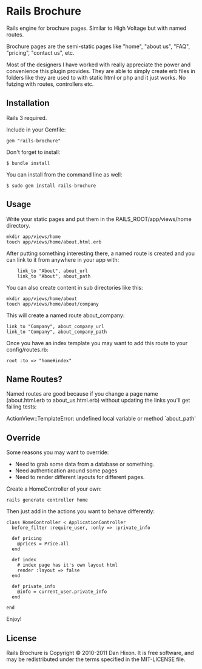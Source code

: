 Rails Brochure
============

Rails engine for brochure pages. Similar to High Voltage but with named routes.

Brochure pages are the semi-static pages like "home", "about us", "FAQ", "pricing", "contact us", etc.

Most of the designers I have worked with really appreciate the power and convenience this plugin provides. They are able to simply create erb files in folders like they are used to with static html or php and it just works.  No futzing with routes, controllers etc.

Installation
------------

Rails 3 required.

Include in your Gemfile:

    gem "rails-brochure"

Don't forget to install:

    $ bundle install

You can install from the command line as well:

    $ sudo gem install rails-brochure

Usage
-----

Write your static pages and put them in the RAILS_ROOT/app/views/home directory.

    mkdir app/views/home
    touch app/views/home/about.html.erb
    
After putting something interesting there, a named route is created and you can link to it from anywhere in your app with:

        link_to "About", about_url
        link_to "About", about_path
        
You can also create content in sub directories like this:
    
    mkdir app/views/home/about
    touch app/views/home/about/company

This will create a named route about_company:

    link_to "Company", about_company_url
    link_to "Company", about_company_path

Once you have an index template you may want to add this route to your config/routes.rb:

    root :to => "home#index"

Name Routes?
--------

Named routes are good because if you change a page name (about.html.erb to about_us.html.erb) without updating the links you'll get failing tests:

  ActionView::TemplateError: undefined local variable or method `about_path'


Override
--------

Some reasons you may want to override:

  * Need to grab some data from a database or something.
  * Need authentication around some pages
  * Need to render different layouts for different pages.
  
Create a HomeController of your own:

    rails generate controller home

Then just add in the actions you want to behave differently:

    class HomeController < ApplicationController
      before_filter :require_user, :only => :private_info
      
      def pricing
        @prices = Price.all
      end
    
      def index
        # index page has it's own layout html
        render :layout => false
      end
      
      def private_info
        @info = current_user.private_info
      end
      
    end

Enjoy!

License
-------

Rails Brochure is Copyright © 2010-2011 Dan Hixon. It is free software, and may be redistributed under the terms specified in the MIT-LICENSE file.